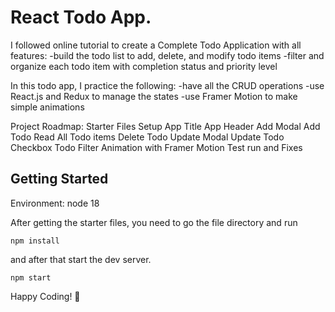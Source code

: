 # React Todo App.
I followed online tutorial to create a Complete Todo Application with all features: 
-build the todo list to add, delete, and modify todo items
-filter and organize each todo item with completion status and priority level

In this todo app, I practice the following:
-have all the CRUD operations
-use React.js and Redux to manage the states
-use Framer Motion to make simple animations

Project Roadmap:
Starter Files Setup
App Title
App Header
Add Modal
Add Todo
Read All Todo items
Delete Todo
Update Modal
Update Todo
Checkbox
Todo Filter
Animation with Framer Motion
Test run and Fixes


## Getting Started

Environment: node 18

After getting the starter files, you need to go the file directory and run

```shell
npm install
```

and after that start the dev server.

```shell
npm start
```

Happy Coding! 🚀
